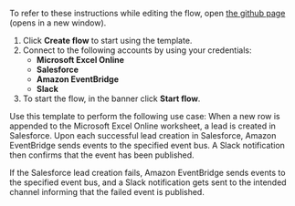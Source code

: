 To refer to these instructions while editing the flow, open [the github page](https://github.com/ot4i/app-connect-templates/blob/main/resources/markdown/Amazon%20EventBridge%20sends%20events%20when%20a%20Salesforce%20lead%20is%20successfully%20created%20or%20when%20a%20Salesforce%20lead%20creation%20fails_instructions.md) (opens in a new window).

1.	Click **Create flow** to start using the template.
2.	Connect to the following accounts by using your credentials:
    - **Microsoft Excel Online** 
    - **Salesforce**
    - **Amazon EventBridge**
    - **Slack**
3.	To start the flow, in the banner click **Start flow**.

Use this template to perform the following use case: When a new row is appended to the Microsoft Excel Online worksheet, a lead is created in Salesforce.
Upon each successful lead creation in Salesforce, Amazon EventBridge sends events to the specified event bus. 
A Slack notification then confirms that the event has been published. 

If the Salesforce lead creation fails, Amazon EventBridge sends events to the specified event bus, and a Slack notification gets sent to the intended channel informing that the failed event is published.
